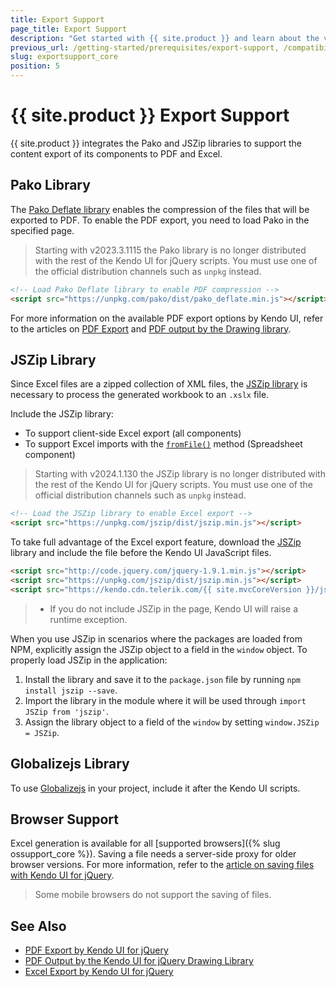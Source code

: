 ```yaml
---
title: Export Support
page_title: Export Support
description: "Get started with {{ site.product }} and learn about the versions of the Pako and JSZip libraries supported by the library and used for PDF and Excel export."
previous_url: /getting-started/prerequisites/export-support, /compatibility/export-support, /installation-mvc/system-requirements/export-support
slug: exportsupport_core
position: 5
---
```


# {{ site.product }} Export Support

{{ site.product }} integrates the Pako and JSZip libraries to support the content export of its components to PDF and Excel.

## Pako Library

The [Pako Deflate library](https://nodeca.github.io/pako/#Deflate) enables the compression of the files that will be exported to PDF. To enable the PDF export, you need to load Pako in the specified page.

> Starting with v2023.3.1115 the Pako library is no longer distributed with the rest of the Kendo UI for jQuery scripts. You must use one of the official distribution channels such as `unpkg` instead.

```HTML
<!-- Load Pako Deflate library to enable PDF compression -->
<script src="https://unpkg.com/pako/dist/pako_deflate.min.js"></script>
```

For more information on the available PDF export options by Kendo UI, refer to the articles on [PDF Export](https://docs.telerik.com/kendo-ui/framework/pdf/overview) and [PDF output by the Drawing library](https://docs.telerik.com/kendo-ui/framework/drawing/pdf-output/overview).

## JSZip Library

Since Excel files are a zipped collection of XML files, the [JSZip library](https://stuk.github.io/jszip/) is necessary to process the generated workbook to an `.xslx` file.

Include the JSZip library:

* To support client-side Excel export (all components)
* To support Excel imports with the [`fromFile()`](https://docs.telerik.com/kendo-ui/api/javascript/ui/spreadsheet/methods/fromfile) method (Spreadsheet component)

> Starting with v2024.1.130 the JSZip library is no longer distributed with the rest of the Kendo UI for jQuery scripts. You must use one of the official distribution channels such as `unpkg` instead.

```HTML
<!-- Load the JSZip library to enable Excel export -->
<script src="https://unpkg.com/jszip/dist/jszip.min.js"></script>
```

To take full advantage of the Excel export feature, download the [JSZip](http://stuk.github.io/jszip/) library and include the file before the Kendo UI JavaScript files.

```HTML
<script src="http://code.jquery.com/jquery-1.9.1.min.js"></script>
<script src="https://unpkg.com/jszip/dist/jszip.min.js"></script>
<script src="https://kendo.cdn.telerik.com/{{ site.mvcCoreVersion }}/js/kendo.all.min.js"></script>
```

> * If you do not include JSZip in the page, Kendo UI will raise a runtime exception.

When you use JSZip in scenarios where the packages are loaded from NPM, explicitly assign the JSZip object to a field in the `window` object. To properly load JSZip in the application:

1. Install the library and save it to the `package.json` file by running `npm install jszip --save`.
1. Import the library in the module where it will be used through `import JSZip from 'jszip'`.
1. Assign the library object to a field of the `window` by setting `window.JSZip = JSZip`.

## Globalizejs Library

To use [Globalizejs](https://github.com/globalizejs/globalize) in your project, include it after the Kendo UI scripts.

## Browser Support

Excel generation is available for all [supported browsers]({% slug ossupport_core %}). Saving a file needs a server-side proxy for older browser versions. For more information, refer to the [article on saving files with Kendo UI for jQuery](https://docs.telerik.com/kendo-ui/framework/saving-files).

> Some mobile browsers do not support the saving of files.

## See Also

* [PDF Export by Kendo UI for jQuery](https://docs.telerik.com/kendo-ui/framework/pdf/overview)
* [PDF Output by the Kendo UI for jQuery Drawing Library](https://docs.telerik.com/kendo-ui/framework/drawing/pdf-output/overview)
* [Excel Export by Kendo UI for jQuery](https://docs.telerik.com/kendo-ui/framework/excel/introduction)
